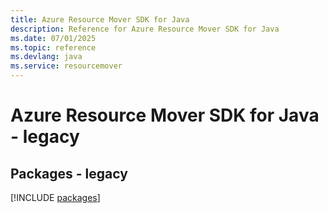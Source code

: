 ```yaml
---
title: Azure Resource Mover SDK for Java
description: Reference for Azure Resource Mover SDK for Java
ms.date: 07/01/2025
ms.topic: reference
ms.devlang: java
ms.service: resourcemover
---
```

# Azure Resource Mover SDK for Java - legacy
## Packages - legacy
[!INCLUDE [packages](resource-mover-index.md)]